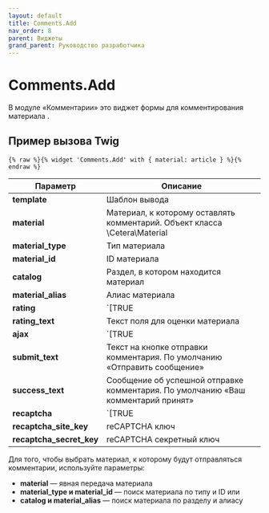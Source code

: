 ```yaml
---
layout: default
title: Comments.Add
nav_order: 8
parent: Виджеты
grand_parent: Руководство разработчика
---
```


# Comments.Add

В модуле «Комментарии» это виджет формы для комментирования материала .

## Пример вызова Twig

	{% raw %}{% widget 'Comments.Add' with { material: article } %}{% endraw %}
 

Параметр | Описание
---|---
**template**|Шаблон вывода
**material**|Материал, к которому оставлять комментарий. Объект класса \Cetera\Material
**material_type**|Тип материала
**material_id**|ID материала
**catalog**|Раздел, в котором находится материал
**material_alias**|Алиас материала
**rating**|`[TRUE|FALSE]` Возможность давать оценку материалу. По умолчанию **TRUE**
**rating_text**|Текст поля для оценки материала
**ajax**|`[TRUE|FALSE]` Отправка комментария без перезагрузки страницы. По умолчанию **FALSE**
**submit_text**|Текст на кнопке отправки комментария. По умолчанию «Отправить сообщение»
**success_text**|Сообщение об успешной отправке комментария. По умолчанию «Ваш комментарий принят»
**recaptcha**|`[TRUE|FALSE]` Использовать Google reCAPTCHA. По умолчанию **FALSE**. **Не работает при включенном ajax!**
**recaptcha_site_key**|reCAPTCHA ключ
**recaptcha_secret_key**|reCAPTCHA секретный ключ

Для того, чтобы выбрать материал, к которому будут отправляться комментарии, используйте параметры:

* **material** — явная передача материала
* **material_type и material_id** — поиск материала по типу и ID или
* **catalog и material_alias** — поиск материала по разделу и алиасу